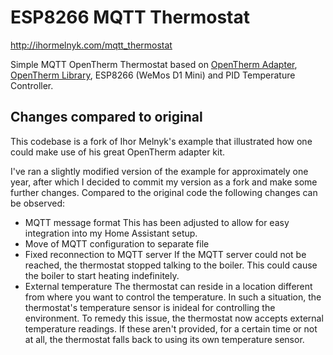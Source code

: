# ESP8266 MQTT Thermostat
http://ihormelnyk.com/mqtt_thermostat

Simple MQTT OpenTherm Thermostat based on [OpenTherm Adapter](http://ihormelnyk.com/opentherm_adapter), [OpenTherm Library](http://ihormelnyk.com/opentherm_library), ESP8266 (WeMos D1 Mini) and PID Temperature Controller.

## Changes compared to original
This codebase is a fork of Ihor Melnyk's example that illustrated how one could make use of his great OpenTherm adapter kit.

I've ran a slightly modified version of the example for approximately one year, after which I decided to commit my version as a fork and make some further changes.
Compared to the original code the following changes can be observed:

   - MQTT message format
     This has been adjusted to allow for easy integration into my Home Assistant setup.
   - Move of MQTT configuration to separate file
   - Fixed reconnection to MQTT server
     If the MQTT server could not be reached, the thermostat stopped talking to the boiler. This could cause the boiler to start heating indefinitely.
   - External temperature
     The thermostat can reside in a location different from where you want to control the temperature. In such a situation, the thermostat's temperature sensor is inideal for controlling the environment. To remedy this issue, the thermostat now accepts external temperature readings. If these aren't provided, for a certain time or not at all, the thermostat falls back to using its own temperature sensor.
